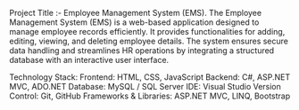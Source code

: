 Project Title :- Employee Management System (EMS).
The Employee Management System (EMS) is a web-based application designed to manage employee records efficiently. 
It provides functionalities for adding, editing, viewing, and deleting employee details. 
The system ensures secure data handling and streamlines HR operations by integrating a structured database with an interactive user interface.

Technology Stack:
Frontend: HTML, CSS, JavaScript
Backend: C#, ASP.NET MVC, ADO.NET
Database: MySQL / SQL Server
IDE: Visual Studio
Version Control: Git, GitHub
Frameworks & Libraries: ASP.NET MVC, LINQ, Bootstrap
